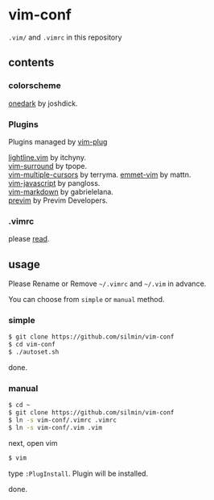 # vim-conf
`.vim/` and `.vimrc` in this repository

## contents
### colorscheme
[onedark](https://github.com/joshdick/onedark.vim) by joshdick.

### Plugins

Plugins managed by [vim-plug](https://github.com/junegunn/vim-plug)

[lightline.vim](https://github.com/itchyny/lightline.vim) by itchyny.  
[vim-surround](https://github.com/tpope/vim-surround) by tpope.  
[vim-multiple-cursors](https://github.com/terryma/vim-multiple-cursors) by terryma.
[emmet-vim](https://github.com/mattn/emmet-vim) by mattn.  
[vim-javascript](https://github.com/pangloss/vim-javascript) by pangloss.  
[vim-markdown](https://github.com/gabrielelana/vim-markdown) by gabrielelana.  
[previm](https://github.com/previm/previm) by Previm Developers.  

### .vimrc
please [read](.vimrc).

## usage
Please Rename or Remove `~/.vimrc` and `~/.vim` in advance.

You can choose from `simple` or `manual` method.

### simple
```bash
$ git clone https://github.com/silmin/vim-conf
$ cd vim-conf
$ ./autoset.sh
```
done.

### manual
```bash
$ cd ~
$ git clone https://github.com/silmin/vim-conf
$ ln -s vim-conf/.vimrc .vimrc
$ ln -s vim-conf/.vim .vim
```

next, open vim
```bash
$ vim
```
type `:PlugInstall`.
Plugin will be installed.

done.
